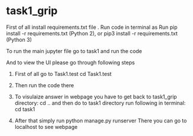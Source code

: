 # task1_grip
First of all install requirements.txt file . Run code in terminal as
Run pip install -r requirements.txt (Python 2), or pip3 install -r requirements.txt (Python 3)

To run the main jupyter file go to task1 and run the code

And to view the UI please go through following steps

1) First of all go to Task1.test
cd Task1.test

2) Then run the code there
3) To visulaize answer in webpage you have to get back to task1_grip directory:
  cd ..
  and then do to task1 directory run following in terminal:
  cd task1
4) After that simply run 
  python manage.py runserver
  There you can go to localhost to see webpage 
  
